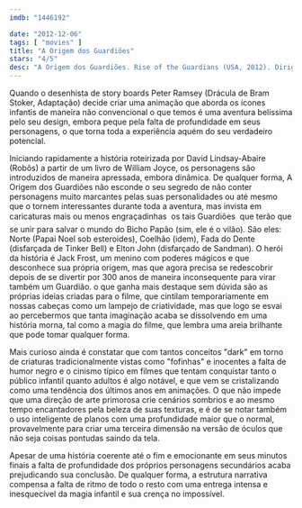 ```yaml
---
imdb: "1446192"

date: "2012-12-06"
tags: [ "movies" ]
title: "A Origem dos Guardiões"
stars: "4/5"
desc: "A Origem dos Guardiões. Rise of the Guardians (USA, 2012). Dirigido por Peter Ramsey. Escrito por David Lindsay-Abaire, William Joyce. Com Chris Pine, Alec Baldwin, Jude Law, Isla Fisher, Hugh Jackman, Dakota Goyo, Khamani Griffin, Kamil McFadden, Georgie Grieve."
---
```

Quando o desenhista de story boards Peter Ramsey (Drácula de Bram Stoker, Adaptação) decide criar uma animação que aborda os ícones infantis de maneira não convencional o que temos é uma aventura belíssima pelo seu design, embora peque pela falta de profundidade em seus personagens, o que torna toda a experiência aquém do seu verdadeiro potencial.

Iniciando rapidamente a história roteirizada por David Lindsay-Abaire (Robôs) a partir de um livro de William Joyce, os personagens são introduzidos de maneira apressada, embora dinâmica. De qualquer forma, A Origem dos Guardiões não esconde o seu segredo de não conter personagens muito marcantes pelas suas personalidades ou até mesmo que o tornem interessantes durante toda a aventura, mas invista em caricaturas mais ou menos engraçadinhas  os tais Guardiões  que terão que se unir para salvar o mundo do Bicho Papão (sim, ele é o vilão). São eles: Norte (Papai Noel sob esteroides), Coelhão (idem), Fada do Dente (disfarçada de Tinker Bell) e Elton John (disfarçado de Sandman). O herói da história é Jack Frost, um menino com poderes mágicos e que desconhece sua própria origem, mas que agora precisa se redescobrir depois de se divertir por 300 anos de maneira inconsequente para virar também um Guardião. o que ganha mais destaque sem dúvida são as próprias ideias criadas para o filme, que cintilam temporariamente em nossas cabeças como um lampejo de criatividade, mas que logo se esvai ao percebermos que tanta imaginação acaba se dissolvendo em uma história morna, tal como a magia do filme, que lembra uma areia brilhante que pode tomar qualquer forma.

Mais curioso ainda é constatar que com tantos conceitos "dark" em torno de criaturas tradicionalmente vistas como "fofinhas" e inocentes a falta de humor negro e o cinismo típico em filmes que tentam conquistar tanto o público infantil quanto adultos é algo notável, e que vem se cristalizando como uma tendência dos últimos anos em animações. O que não impede que uma direção de arte primorosa crie cenários sombrios e ao mesmo tempo encantadores pela beleza de suas texturas, e é de se notar também o uso inteligente de planos com uma profundidade maior que o normal, provavelmente para criar uma terceira dimensão na versão de óculos que não seja coisas pontudas saindo da tela.

Apesar de uma história coerente até o fim e emocionante em seus minutos finais a falta de profundidade dos próprios personagens secundários acaba prejudicando sua conclusão. De qualquer forma, a estrutura narrativa compensa a falta de ritmo de todo o resto com uma entrega intensa e inesquecível da magia infantil e sua crença no impossível.

